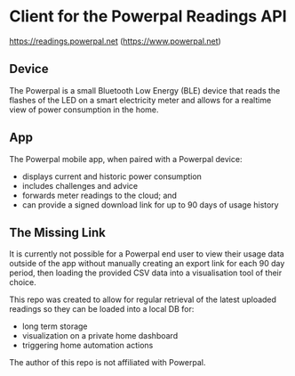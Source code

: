# Client for the Powerpal Readings API

https://readings.powerpal.net (https://www.powerpal.net)

## Device
The Powerpal is a small Bluetooth Low Energy (BLE) device that reads the flashes of the LED on a smart electricity meter and allows for a realtime view of power consumption in the home.

## App
The Powerpal mobile app, when paired with a Powerpal device:
  - displays current and historic power consumption
  - includes challenges and advice
  - forwards meter readings to the cloud; and
  - can provide a signed download link for up to 90 days of usage history

## The Missing Link
It is currently not possible for a Powerpal end user to view their usage data outside of the app without manually creating an export link for each 90 day period, then loading the provided CSV data into a visualisation tool of their choice.

This repo was created to allow for regular retrieval of the latest uploaded readings so they can be loaded into a local DB for:
  - long term storage
  - visualization on a private home dashboard
  - triggering home automation actions



The author of this repo is not affiliated with Powerpal.
